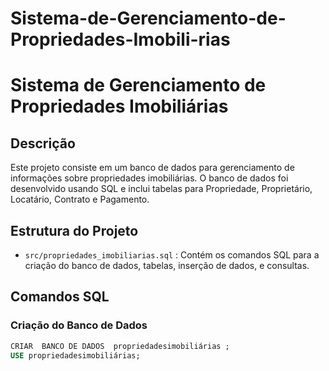 # Sistema-de-Gerenciamento-de-Propriedades-Imobili-rias

# Sistema de Gerenciamento de Propriedades Imobiliárias

## Descrição

Este projeto consiste em um banco de dados para gerenciamento de informações sobre propriedades imobiliárias. O banco de dados foi desenvolvido usando SQL e inclui tabelas para Propriedade, Proprietário, Locatário, Contrato e Pagamento.

## Estrutura do Projeto

-  ` src/propriedades_imobiliarias.sql ` : Contém os comandos SQL para a criação do banco de dados, tabelas, inserção de dados, e consultas.

## Comandos SQL

### Criação do Banco de Dados

``` sql
CRIAR  BANCO DE DADOS  propriedadesimobiliárias ;
USE propriedadesimobiliárias;
